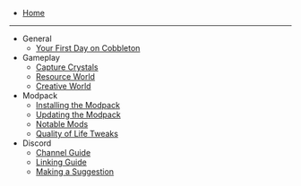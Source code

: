 * [Home](/)
---
- General
	* [Your First Day on Cobbleton](guides/general/first-day.md)
- Gameplay
	* [Capture Crystals](guides/gameplay/capture-crystals.md)
	* [Resource World](guides/gameplay/resource-world.md)
	* [Creative World](guides/gameplay/creative-world.md)
- Modpack
	* [Installing the Modpack](guides/modpack/modpack-install.md)
	* [Updating the Modpack](guides/modpack/modpack-update.md)
	* [Notable Mods](guides/modpack/notable-mods.md)
	* [Quality of Life Tweaks](guides/modpack/quality-of-life)
- Discord
	* [Channel Guide](guides/discord/channel-guide.md)
	* [Linking Guide](guides/discord/linking-guide.md)
	* [Making a Suggestion](guides/discord/make-a-suggestion.md)